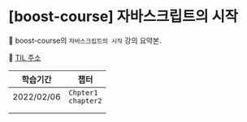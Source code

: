 # [boost-course] 자바스크립트의 시작

📌 boost-course의 `자바스크립트의 시작` 강의 요약본.

📌 [TIL 주소](https://github.com/JaeKP/TIL/tree/master/web/JS/%EC%9E%90%EB%B0%94%EC%8A%A4%ED%81%AC%EB%A6%BD%ED%8A%B8%EC%9D%98_%EC%8B%9C%EC%9E%91)
<br>

| 학습기간   | 챕터                      |
| ---------- | ------------------------- |
| 2022/02/06 | `Chpter1`<br />`chapter2` |
|            |                           |
|            |                           |

<br>
